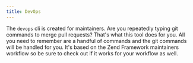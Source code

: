 ```yaml
---
title: DevOps
---
```


The `devops` cli is created for maintainers. Are you repeatedly typing git 
commands to merge pull requests? That's what this tool does for you. All you 
need to remember are a handful of commands and the git commands will be handled
for you. It's based on the Zend Framework maintainers workflow so be sure to 
check out if it works for your workflow as well.
